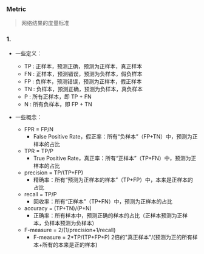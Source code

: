 ### Metric

> 网络结果的度量标准


### 1.
 * 一些定义：
   * TP : 正样本，预测正确，预测为正样本，真正样本
   * FN : 正样本，预测错误，预测为负样本，假负样本
   * FP : 负样本，预测错误，预测为正样本，假正样本
   * TN : 负样本，预测正确，预测为负样本，真负样本
   * P : 所有正样本，即 TP + FN
   * N : 所有负样本，即 FP + TN
 
 * 一些概念：
   * FPR = FP/N
      * False Positive Rate，假正率：所有“负样本”（FP+TN）中，预测为正样本的占比
   * TPR = TP/P
      * True Positive Rate，真正率：所有“正样本”（TP+FN）中，预测为正样本的占比
   * precision = TP/(TP+FP) 
      * 精确率：所有“预测为正样本的样本”（TP+FP）中，本来是正样本的占比
   * recall = TP/P
      * 回收率：所有“正样本”（TP+FN）中，预测为正样本的占比
   * accuracy = (TP+TN)/(P+N)
      * 正确率：所有样本中，预测正确的样本的占比（正样本预测为正样本，负样本预测为负样本）
   * F-measure = 2/(1/precision+1/recall)
      * F-measure = 2*TP/(TP+FP+P) 2倍的"真正样本"/(预测为正的所有样本+所有的本来是正的样本)
 
